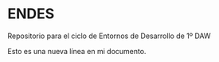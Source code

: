 # ENDES
Repositorio para el ciclo de Entornos de Desarrollo de 1º DAW

Esto es una nueva línea en mi documento.
